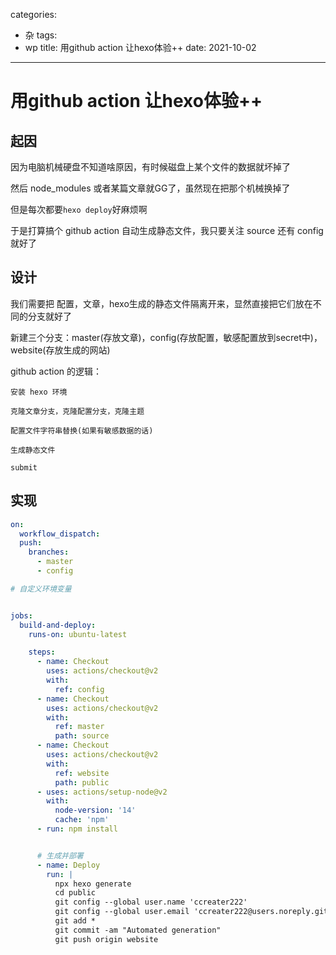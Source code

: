 categories:
- 杂
tags:
- wp
title: 用github action 让hexo体验++
date: 2021-10-02
---

# 用github action 让hexo体验++

## 起因

因为电脑机械硬盘不知道啥原因，有时候磁盘上某个文件的数据就坏掉了

然后 node_modules 或者某篇文章就GG了，虽然现在把那个机械换掉了

但是每次都要`hexo deploy`好麻烦啊

于是打算搞个 github action 自动生成静态文件，我只要关注 source 还有 config 就好了

## 设计

我们需要把 配置，文章，hexo生成的静态文件隔离开来，显然直接把它们放在不同的分支就好了

新建三个分支：master(存放文章)，config(存放配置，敏感配置放到secret中)，website(存放生成的网站)

github action 的逻辑：

```
安装 hexo 环境

克隆文章分支，克隆配置分支，克隆主题

配置文件字符串替换(如果有敏感数据的话)

生成静态文件

submit
```

## 实现

```yml
on:
  workflow_dispatch:
  push:
    branches:
      - master
      - config

# 自定义环境变量


jobs:
  build-and-deploy:
    runs-on: ubuntu-latest

    steps:
      - name: Checkout
        uses: actions/checkout@v2
        with:
          ref: config
      - name: Checkout
        uses: actions/checkout@v2
        with:
          ref: master
          path: source
      - name: Checkout
        uses: actions/checkout@v2
        with:
          ref: website
          path: public
      - uses: actions/setup-node@v2
        with:
          node-version: '14'
          cache: 'npm'
      - run: npm install


      # 生成并部署
      - name: Deploy
        run: |
          npx hexo generate
          cd public 
          git config --global user.name 'ccreater222'
          git config --global user.email 'ccreater222@users.noreply.github.com'
          git add *
          git commit -am "Automated generation"
          git push origin website
```